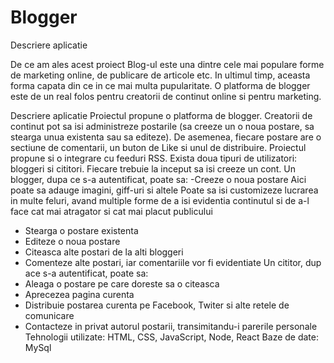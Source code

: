# Blogger

Descriere aplicatie

De ce am ales acest proiect
Blog-ul este una dintre cele mai populare forme de marketing online, de
publicare de articole etc. In ultimul timp, aceasta forma capata din ce in ce
mai multa pupularitate. O platforma de blogger este de un real folos pentru
creatorii de continut online si pentru marketing.

Descriere aplicatie
Proiectul propune o platforma de blogger. Creatorii de continut pot sa isi
administreze postarile (sa creeze un o noua postare, sa stearga unua existenta
sau sa editeze). De asemenea, fiecare postare are o sectiune de comentarii,
un buton de Like si unul de distribuire. Proiectul propune si o integrare cu
feeduri RSS.
Exista doua tipuri de utilizatori: bloggeri si cititori. Fiecare trebuie la
inceput sa isi creeze un cont.
Un blogger, dupa ce s-a autentificat, poate sa:
-Creeze o noua postare
Aici poate sa adauge imagini, giff-uri si altele
Poate sa isi customizeze lucrarea in multe feluri, avand multiple forme
de a isi evidentia continutul si de a-l face cat mai atragator si cat mai placut
publicului
- Stearga o postare existenta
- Editeze o noua postare
- Citeasca alte postari de la alti bloggeri
- Comenteze alte postari, iar comentariile vor fi evidentiate
Un cititor, dup ace s-a autentificat, poate sa:
- Aleaga o postare pe care doreste sa o citeasca
- Aprecezea pagina curenta
- Distribuie postarea curenta pe Facebook, Twiter si alte retele de comunicare
- Contacteze in privat autorul postarii, transimitandu-i parerile personale
Tehnologii utilizate: HTML, CSS, JavaScript, Node, React
Baze de date: MySql
